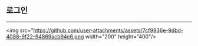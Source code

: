 ## 로그인
--------


<img src="https://github.com/user-attachments/assets/7cf9936e-9dbd-4088-9f22-94869acb94e6.png  width="200" height="400"/>
